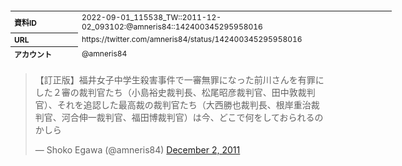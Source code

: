 <table style="font-size: 9pt; width: 610px; margin-bottom: 20px; height: 80px;">
<tbody>
    <tr>
        <th align=left>資料ID</th>
        <td align=left>2022-09-01_115538_TW::2011-12-02_093102:@amneris84::142400345295958016</td>
    </tr>
    <tr>
        <th align=left>URL</th>
        <td align=left>https://twitter.com/amneris84/status/142400345295958016</td>
    </tr>
    <tr>
        <th align=left>アカウント</th>
        <td align=left>@amneris84</td>
    </tr>
    <tr>
        <th align=left>ユーザ名</th>
        <td align=left>Shoko Egawa</td>
    </tr>
    <tr>
        <th align=left>ツイートの記録日時</th>
        <td align=left>2022-09-01_115538_</td>
    </tr>
</tbody>
</table>
<blockquote class="twitter-tweet" data-width="450"  data-lang="ja"><p lang="ja" dir="ltr">【訂正版】福井女子中学生殺害事件で一審無罪になった前川さんを有罪にした２審の裁判官たち（小島裕史裁判長、松尾昭彦裁判官、田中敦裁判官）、それを追認した最高裁の裁判官たち（大西勝也裁判長、根岸重治裁判官、河合伸一裁判官、福田博裁判官）は今、どこで何をしておられるのかしら</p>&mdash; Shoko Egawa (@amneris84) <a href="https://twitter.com/amneris84/status/142400345295958016?ref_src=twsrc%5Etfw">December 2, 2011</a></blockquote>
<script async src="https://platform.twitter.com/widgets.js" charset="utf-8"></script>


